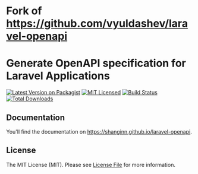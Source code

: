 # Fork of https://github.com/vyuldashev/laravel-openapi

# Generate OpenAPI specification for Laravel Applications

[![Latest Version on Packagist](https://poser.pugx.org/shanginn/laravel-openapi/v/stable?format=flat-square)](https://packagist.org/packages/shanginn/laravel-openapi)
[![MIT Licensed](https://img.shields.io/badge/license-MIT-brightgreen.svg?style=flat-square)](LICENSE.md)
[![Build Status](https://github.com/shanginn/laravel-openapi/workflows/Tests/badge.svg)](https://github.com/shanginn/laravel-openapi/actions)
[![Total Downloads](https://img.shields.io/packagist/dt/shanginn/laravel-openapi.svg?style=flat-square)](https://packagist.org/packages/shanginn/laravel-openapi)

## Documentation

You'll find the documentation on https://shanginn.github.io/laravel-openapi.

## License

The MIT License (MIT). Please see [License File](LICENSE.md) for more information.
